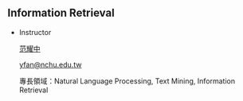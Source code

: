 ## Information Retrieval
* Instructor

  [范耀中](http://yfan.nlpnchu.org/)

  [yfan@nchu.edu.tw](yfan@nchu.edu.tw)

  專長領域：Natural Language Processing, Text Mining, Information Retrieval
